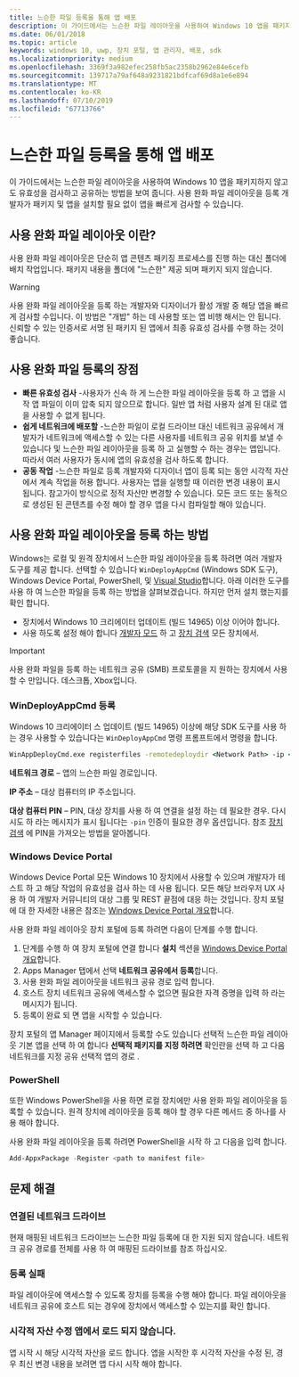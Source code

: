 ```yaml
---
title: 느슨한 파일 등록을 통해 앱 배포
description: 이 가이드에서는 느슨한 파일 레이아웃을 사용하여 Windows 10 앱을 패키지하지 않고도 유효성을 검사하고 공유하는 방법을 보여 줍니다.
ms.date: 06/01/2018
ms.topic: article
keywords: windows 10, uwp, 장치 포털, 앱 관리자, 배포, sdk
ms.localizationpriority: medium
ms.openlocfilehash: 3369f3a982efec258fb5ac2358b2962e84e6cefb
ms.sourcegitcommit: 139717a79af648a9231821bdfcaf69d8a1e6e894
ms.translationtype: MT
ms.contentlocale: ko-KR
ms.lasthandoff: 07/10/2019
ms.locfileid: "67713766"
---
```

# <a name="deploy-an-app-through-loose-file-registration"></a>느슨한 파일 등록을 통해 앱 배포 

이 가이드에서는 느슨한 파일 레이아웃을 사용하여 Windows 10 앱을 패키지하지 않고도 유효성을 검사하고 공유하는 방법을 보여 줍니다. 사용 완화 파일 레이아웃을 등록 개발자가 패키지 및 앱을 설치할 필요 없이 앱을 빠르게 검사할 수 있습니다. 

## <a name="what-is-a-loose-file-layout"></a>사용 완화 파일 레이아웃 이란?

사용 완화 파일 레이아웃은 단순히 앱 콘텐츠 패키징 프로세스를 진행 하는 대신 폴더에 배치 작업입니다. 패키지 내용을 폴더에 "느슨한" 제공 되며 패키지 되지 않습니다. 

> [!WARNING]
> 사용 완화 파일 레이아웃을 등록 하는 개발자와 디자이너가 활성 개발 중 해당 앱을 빠르게 검사할 수입니다. 이 방법은 "개밥" 하는 데 사용할 또는 앱 비행 해서는 안 됩니다. 신뢰할 수 있는 인증서로 서명 된 패키지 된 앱에서 최종 유효성 검사를 수행 하는 것이 좋습니다. 

## <a name="advantages-of-loose-file-registration"></a>사용 완화 파일 등록의 장점

- **빠른 유효성 검사** -사용자가 신속 하 게 느슨한 파일 레이아웃을 등록 하 고 앱을 시작 앱 파일이 이미 압축 되지 않으므로 합니다. 일반 앱 처럼 사용자 설계 된 대로 앱을 사용할 수 없게 됩니다. 
- **쉽게 네트워크에 배포할** -느슨한 파일이 로컬 드라이브 대신 네트워크 공유에서 개발자가 네트워크에 액세스할 수 있는 다른 사용자를 네트워크 공유 위치를 보낼 수 있습니다 및 느슨한 파일 레이아웃을 등록 하 고 실행할 수 하는 경우는 앱입니다. 따라서 여러 사용자가 동시에 앱의 유효성을 검사 하도록 합니다. 
- **공동 작업** -느슨한 파일로 등록 개발자와 디자이너 앱이 등록 되는 동안 시각적 자산에서 계속 작업을 허용 합니다. 사용자는 앱을 실행할 때 이러한 변경 내용이 표시 됩니다. 참고가이 방식으로 정적 자산만 변경할 수 있습니다. 모든 코드 또는 동적으로 생성된 된 콘텐츠를 수정 해야 할 경우 앱을 다시 컴파일할 해야 있습니다.

## <a name="how-to-register-a-loose-file-layout"></a>사용 완화 파일 레이아웃을 등록 하는 방법

Windows는 로컬 및 원격 장치에서 느슨한 파일 레이아웃을 등록 하려면 여러 개발자 도구를 제공 합니다. 선택할 수 있습니다 `WinDeployAppCmd` (Windows SDK 도구), Windows Device Portal, PowerShell, 및 [Visual Studio](https://docs.microsoft.com/windows/uwp/debug-test-perf/deploying-and-debugging-uwp-apps#register-layout-from-network)합니다. 아래 이러한 도구를 사용 하 여 느슨한 파일을 등록 하는 방법을 살펴보겠습니다. 하지만 먼저 설치 했는지를 확인 합니다.

- 장치에서 Windows 10 크리에이터 업데이트 (빌드 14965) 이상 이어야 합니다.
- 사용 하도록 설정 해야 합니다 [개발자 모드](https://docs.microsoft.com/windows/uwp/get-started/enable-your-device-for-development) 하 고 [장치 검색](https://docs.microsoft.com/en-us/windows/uwp/get-started/enable-your-device-for-development#device-discovery) 모든 장치에서.

> [!IMPORTANT]
> 사용 완화 파일을 등록 하는 네트워크 공유 (SMB) 프로토콜을 지 원하는 장치에서 사용할 수 만입니다. 데스크톱, Xbox입니다. 

### <a name="register-with-windeployappcmd"></a>WinDeployAppCmd 등록

Windows 10 크리에이터 스 업데이트 (빌드 14965) 이상에 해당 SDK 도구를 사용 하는 경우 사용할 수 있습니다는 `WinDeployAppCmd` 명령 프롬프트에서 명령을 합니다.

```cmd
WinAppDeployCmd.exe registerfiles -remotedeploydir <Network Path> -ip <IP Address> -pin <target machine PIN>
```

**네트워크 경로** – 앱의 느슨한 파일 경로입니다.

**IP 주소** – 대상 컴퓨터의 IP 주소입니다.

**대상 컴퓨터 PIN** – PIN, 대상 장치를 사용 하 여 연결을 설정 하는 데 필요한 경우. 다시 시도 하 라는 메시지가 표시 됩니다는 `-pin` 인증이 필요한 경우 옵션입니다. 참조 [장치 검색](https://docs.microsoft.com/windows/uwp/get-started/enable-your-device-for-development#device-discovery) 에 PIN을 가져오는 방법을 알아봅니다.

### <a name="windows-device-portal"></a>Windows Device Portal

Windows Device Portal 모든 Windows 10 장치에서 사용할 수 있으며 개발자가 테스트 하 고 해당 작업의 유효성을 검사 하는 데 사용 됩니다. 모든 해당 브라우저 UX 사용 하 여 개발자 커뮤니티의 대상 그룹 및 REST 끝점에 대응 하는 것입니다. 장치 포털에 대 한 자세한 내용은 참조는 [Windows Device Portal 개요](device-portal.md)합니다.

사용 완화 파일 레이아웃 장치 포털에 등록 하려면 다음이 단계를 수행 합니다.

1. 단계를 수행 하 여 장치 포털에 연결 합니다 **설치** 섹션을 [Windows Device Portal 개요](device-portal.md)합니다.
1. Apps Manager 탭에서 선택 **네트워크 공유에서 등록**합니다.
1. 사용 완화 파일 레이아웃을 네트워크 공유 경로 입력 합니다. 
1. 호스트 장치 네트워크 공유에 액세스할 수 없으면 필요한 자격 증명을 입력 하 라는 메시지가 됩니다.
1. 등록이 완료 되 면 앱을 시작할 수 있습니다.

장치 포털의 앱 Manager 페이지에서 등록할 수도 있습니다 선택적 느슨한 파일 레이아웃 기본 앱을 선택 하 여 합니다 **선택적 패키지를 지정 하려면** 확인란을 선택 하 고 다음 네트워크를 지정 공유 선택적 앱의 경로 . 

### <a name="powershell"></a>PowerShell 

또한 Windows PowerShell을 사용 하면 로컬 장치에만 사용 완화 파일 레이아웃을 등록할 수 있습니다. 원격 장치에 레이아웃을 등록 해야 할 경우 다른 메서드 중 하나를 사용 해야 합니다. 

사용 완화 파일 레이아웃을 등록 하려면 PowerShell을 시작 하 고 다음을 입력 합니다.

```PowerShell
Add-AppxPackage -Register <path to manifest file>
```

## <a name="troubleshooting"></a>문제 해결

### <a name="mapped-network-drives"></a>연결된 네트워크 드라이브
현재 매핑된 네트워크 드라이브는 느슨한 파일 등록에 대 한 지원 되지 않습니다. 네트워크 공유 경로를 전체를 사용 하 여 매핑된 드라이브를 참조 하십시오.

### <a name="registration-failure"></a>등록 실패
파일 레이아웃에 액세스할 수 있도록 장치를 등록을 수행 해야 합니다. 파일 레이아웃을 네트워크 공유에 호스트 되는 경우에 장치에서 액세스할 수 있는지를 확인 합니다. 

### <a name="modifications-to-visual-assets-arent-being-loaded-in-the-app"></a>시각적 자산 수정 앱에서 로드 되지 않습니다. 
앱 시작 시 해당 시각적 자산을 로드 합니다. 앱을 시작한 후 시각적 자산을 수정 된, 경우 최신 변경 내용을 보려면 앱 다시 시작 해야 합니다.
